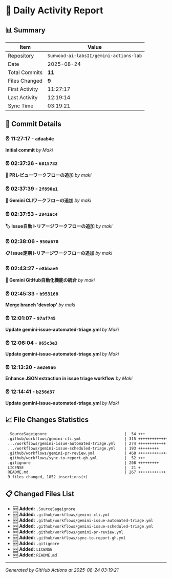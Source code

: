 # 📅 Daily Activity Report

## 📊 Summary
| Item | Value |
|------|-------|
| Repository | `Sunwood-ai-labsII/gemini-actions-lab` |
| Date | 2025-08-24 |
| Total Commits | **11** |
| Files Changed | **9** |
| First Activity | 11:27:17 |
| Last Activity | 12:19:14 |
| Sync Time | 03:19:21 |

## 📝 Commit Details

### ⏰ 11:27:17 - `adaab4e`
**Initial commit**
*by Maki*

### ⏰ 02:37:26 - `6815732`
**🤖 PRレビューワークフローの追加**
*by maki*

### ⏰ 02:37:39 - `2f890e1`
**💬 Gemini CLIワークフローの追加**
*by maki*

### ⏰ 02:37:53 - `2941ac4`
**🏷️ Issue自動トリアージワークフローの追加**
*by maki*

### ⏰ 02:38:06 - `950a670`
**📋 Issue定期トリアージワークフローの追加**
*by maki*

### ⏰ 02:43:27 - `e8bbae0`
**🔀 Gemini GitHub自動化機能の統合**
*by maki*

### ⏰ 02:45:33 - `b953168`
**Merge branch 'develop'**
*by maki*

### ⏰ 12:01:07 - `97af745`
**Update gemini-issue-automated-triage.yml**
*by Maki*

### ⏰ 12:06:04 - `065c3e3`
**Update gemini-issue-automated-triage.yml**
*by Maki*

### ⏰ 12:13:20 - `ae2e9a6`
**Enhance JSON extraction in issue triage workflow**
*by Maki*

### ⏰ 12:14:41 - `b256d37`
**Update gemini-issue-automated-triage.yml**
*by Maki*

## 📈 File Changes Statistics

```diff
 .SourceSageignore                                  |  54 +++
 .github/workflows/gemini-cli.yml                   | 315 ++++++++++++++
 .../workflows/gemini-issue-automated-triage.yml    | 274 ++++++++++++
 .../workflows/gemini-issue-scheduled-triage.yml    | 193 +++++++++
 .github/workflows/gemini-pr-review.yml             | 468 +++++++++++++++++++++
 .github/workflows/sync-to-report-gh.yml            |  52 +++
 .gitignore                                         | 208 +++++++++
 LICENSE                                            |  21 +
 README.md                                          | 267 ++++++++++++
 9 files changed, 1852 insertions(+)
```

## 📋 Changed Files List

- 🆕 **Added:** `.SourceSageignore`
- 🆕 **Added:** `.github/workflows/gemini-cli.yml`
- 🆕 **Added:** `.github/workflows/gemini-issue-automated-triage.yml`
- 🆕 **Added:** `.github/workflows/gemini-issue-scheduled-triage.yml`
- 🆕 **Added:** `.github/workflows/gemini-pr-review.yml`
- 🆕 **Added:** `.github/workflows/sync-to-report-gh.yml`
- 🆕 **Added:** `.gitignore`
- 🆕 **Added:** `LICENSE`
- 🆕 **Added:** `README.md`

---
*Generated by GitHub Actions at 2025-08-24 03:19:21*
